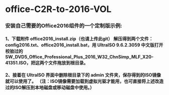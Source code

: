 # office-C2R-to-2016-VOL
### 安装自己需要的Office2016组件的一个定制版示例:

#### 1、下载附件 office2016_install.zip（也请上传此git） 解压得到两个文件：config2016.txt、office2016_install.bat，用 UltraISO 9.6.2.3059 中文版打开校验过的SW_DVD5_Office_Professional_Plus_2016_W32_ChnSimp_MLF_X20-41351.ISO，把这两个文件拖放到根目录。 

#### 2、接着在 UltraISO 界面中删除根目录下的 admin 文件夹，保存得到的ISO镜像就可以使用了。 （注：ISO镜像需要加载到虚拟光驱才能用，也可直接将上述改造过的ISO解压到本地磁盘或移动磁盘中使用。）
